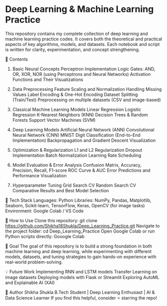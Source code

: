 # **Deep Learning & Machine Learning Practice**

This repository contains my complete collection of deep learning and machine learning practice codes. It covers both the theoretical and practical aspects of key algorithms, models, and datasets. Each notebook and script is written for clarity, experimentation, and concept strengthening.

📘 Contents
1. Basic Neural Concepts
Perceptron Implementation
Logic Gates: AND, OR, XOR, NOR (using Perceptrons and Neural Networks)
Activation Functions and Their Visualizations

2. Data Preprocessing
Feature Scaling and Normalization
Handling Missing Values
Label Encoding & One-Hot Encoding
Dataset Splitting (Train/Test)
Preprocessing on multiple datasets (CSV and image-based)

3. Classical Machine Learning Models
Linear Regression
Logistic Regression
K-Nearest Neighbors (KNN)
Decision Trees & Random Forests
Support Vector Machines (SVM)

4. Deep Learning Models
Artificial Neural Network (ANN)
Convolutional Neural Network (CNN)
MNIST Digit Classification (End-to-End Implementation)
Backpropagation and Gradient Descent Visualization

5. Optimization & Regularization
L1 and L2 Regularization
Dropout Implementation
Batch Normalization
Learning Rate Scheduling

6. Model Evaluation & Error Analysis
Confusion Matrix, Accuracy, Precision, Recall, F1-score
ROC Curve & AUC
Error Predictions and Performance Visualization

7. Hyperparameter Tuning
Grid Search CV
Random Search CV
Comparative Results and Best Model Selection




🧠 Tech Stack
Languages: Python
Libraries: NumPy, Pandas, Matplotlib, Seaborn, Scikit-learn, TensorFlow, Keras, OpenCV (for image tasks)
Environment: Google Colab / VS Code 




🚀 How to Use
Clone this repository:
git clone https://github.com/Shikha18Shukla/Deep_Learning_Practice.git
Navigate to the project folder:
cd Deep_Learning_Practice
Open Google Colab or run Python scripts directly:
Gooogle Colab




🎯 Goal
The goal of this repository is to build a strong foundation in both machine learning and deep learning, while experimenting with different models, datasets, and tuning strategies to gain hands-on experience with real-world problem-solving.




💡 Future Work
Implementing RNN and LSTM models
Transfer Learning on image datasets
Deploying models with Flask or Streamlit
Exploring AutoML and Explainable AI (XAI)



🧾 Author
Shikha Shukla
B.Tech Student | Deep Learning Enthusiast | AI & Data Science Learner
If you find this helpful, consider ⭐ starring the repo!
